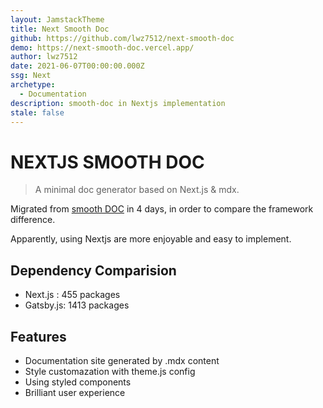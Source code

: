 ```yaml
---
layout: JamstackTheme
title: Next Smooth Doc
github: https://github.com/lwz7512/next-smooth-doc
demo: https://next-smooth-doc.vercel.app/
author: lwz7512
date: 2021-06-07T00:00:00.000Z
ssg: Next
archetype:
  - Documentation
description: smooth-doc in Nextjs implementation
stale: false
---
```


# NEXTJS SMOOTH DOC

> A minimal doc generator based on Next.js & mdx.

Migrated from [smooth DOC](https://smooth-doc.com/) in 4 days, in order to compare the framework difference.

Apparently, using Nextjs are more enjoyable and easy to implement.


## Dependency Comparision

- Next.js : 455 packages
- Gatsby.js: 1413 packages

## Features

* Documentation site generated by .mdx content
* Style customazation with theme.js config
* Using styled components
* Brilliant user experience
